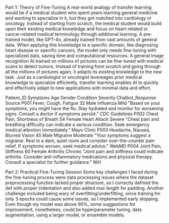 Part 1: Theory of Fine-Tuning
A real-world analogy of transfer learning would be if a medical student who spent years learning general medicine and wanting to specialize in it, but they got matched into cardiology or oncology. Instead of starting from scratch, the medical student would build upon their existing medical knowledge and focus on heart-related or cancer-related medical terminology through additional learning. A pre-trained model, like GPT-4o, already trained from vast amounts of general data. When applying this knowledge to a specific domain, like diagnosing heart disease or specific cancers, the model only needs fine-tuning with specialized data, saving time and computational resources. A general image recognition AI trained on millions of pictures can be fine-tuned with medical scans to detect tumors. Instead of training from scratch and going through all the millions of pictures again, it adapts its existing knowledge to the new task. Just as a cardiologist or oncologist levereages prior medical knowledge to specialize efficiently, transfer learning enables AI to quickly and effectively adapt to new applications with minimal data and effort.

Patient_ID	Symptoms	Age	Gender	Condition	Severity	Chatbot_Response	Source
P001	Fever, Cough, Fatigue	32	Male	Influenza	Mild	"Based on your symptoms, you might have the flu. Stay hydrated and monitor for worsening signs. Consult a doctor if symptoms persist."	CDC Guidelines
P002	Chest Pain, Shortness of Breath	54	Female	Heart Attack	Severe	"Chest pain and breathing difficulty can indicate a serious condition. Seek emergency medical attention immediately."	Mayo Clinic
P003	Headache, Nausea, Blurred Vision	45	Male	Migraine	Moderate	"Your symptoms suggest a migraine. Rest in a dark, quiet room and consider over-the-counter pain relief. If symptoms worsen, seek medical advice."	WebMD
P004	Joint Pain, Stiffness	60	Female	Arthritis	Chronic	"Joint pain and stiffness could indicate arthritis. Consider anti-inflammatory medications and physical therapy. Consult a specialist for further guidance."	NIH

Part 2: Practical Fine-Tuning Session
Some key challenges I faced during the fine-tuning process were data processing issues where the dataset preprocessing function lacked proper structure, so I correctly defined the def with proper indentation and also added max length for padding. Another challenge included being wary of overfitting/underfitting, since training for only 3 epochs could cause some issues, so I implemented early stopping. Even though my model was above 90%, some suggestions for improvement, nonetheless, could be hyperparameter tuning, data augmentation, using a larger model, or ensemble models.